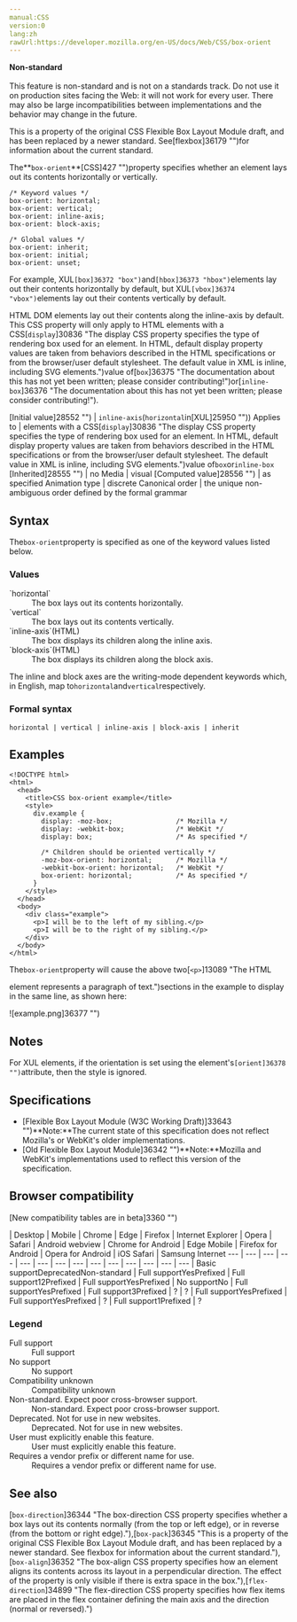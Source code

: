 ```yaml
---
manual:CSS
version:0
lang:zh
rawUrl:https://developer.mozilla.org/en-US/docs/Web/CSS/box-orient
---
```






**Non-standard**<br></br>This feature is non-standard and is not on a standards track. Do not use it on production sites facing the Web: it will not work for every user. There may also be large incompatibilities between implementations and the behavior may change in the future.





This is a property of the original CSS Flexible Box Layout Module draft, and has been replaced by a newer standard. See[flexbox]36179 "")for information about the current standard.



The**`box-orient`**[CSS]427 "")property specifies whether an element lays out its contents horizontally or vertically.


```
/* Keyword values */
box-orient: horizontal;
box-orient: vertical;
box-orient: inline-axis;
box-orient: block-axis;

/* Global values */
box-orient: inherit;
box-orient: initial;
box-orient: unset;
```


For example, XUL`[box]36372 "box")`and`[hbox]36373 "hbox")`elements lay out their contents horizontally by default, but XUL`[vbox]36374 "vbox")`elements lay out their contents vertically by default.



HTML DOM elements lay out their contents along the inline-axis by default. This CSS property will only apply to HTML elements with a CSS[`display`]30836 "The display CSS property specifies the type of rendering box used for an element. In HTML, default display property values are taken from behaviors described in the HTML specifications or from the browser/user default stylesheet. The default value in XML is inline, including SVG elements.")value of[`box`]36375 "The documentation about this has not yet been written; please consider contributing!")or[`inline-box`]36376 "The documentation about this has not yet been written; please consider contributing!").


[Initial value]28552 "") | `inline-axis`(`horizontal`in[XUL]25950 "")) 
Applies to | elements with a CSS[`display`]30836 "The display CSS property specifies the type of rendering box used for an element. In HTML, default display property values are taken from behaviors described in the HTML specifications or from the browser/user default stylesheet. The default value in XML is inline, including SVG elements.")value of`box`or`inline-box` 
[Inherited]28555 "") | no 
Media | visual 
[Computed value]28556 "") | as specified 
Animation type | discrete 
Canonical order | the unique non-ambiguous order defined by the formal grammar 


## Syntax<a name="Syntax"></a>


The`box-orient`property is specified as one of the keyword values listed below.


### Values<a name="Values"></a>
<dl><dt id=''>`horizontal`</dt><dd>The box lays out its contents horizontally.</dd><dt id=''>`vertical`</dt><dd>The box lays out its contents vertically.</dd><dt id=''>`inline-axis`(HTML)</dt><dd>The box displays its children along the inline axis.</dd><dt id=''>`block-axis`(HTML)</dt><dd>The box displays its children along the block axis.</dd></dl>

The inline and block axes are the writing-mode dependent keywords which, in English, map to`horizontal`and`vertical`respectively.


### Formal syntax<a name="Formal_syntax"></a>

```
horizontal | vertical | inline-axis | block-axis | inherit
```

## Examples<a name="Examples"></a>

```
<!DOCTYPE html>
<html>
  <head>
    <title>CSS box-orient example</title>
    <style>
      div.example {
        display: -moz-box;                /* Mozilla */
        display: -webkit-box;             /* WebKit */
        display: box;                     /* As specified */

        /* Children should be oriented vertically */
        -moz-box-orient: horizontal;      /* Mozilla */
        -webkit-box-orient: horizontal;   /* WebKit */
        box-orient: horizontal;           /* As specified */
      }
    </style>
  </head>
  <body>
    <div class="example">
      <p>I will be to the left of my sibling.</p>
      <p>I will be to the right of my sibling.</p>
    </div>
  </body>
</html>
```


The`box-orient`property will cause the above two[`<p>`]13089 "The HTML <p> element represents a paragraph of text.")sections in the example to display in the same line, as shown here:



![example.png]36377 "")


## Notes<a name="Notes"></a>


For XUL elements, if the orientation is set using the element&#39;s`[orient]36378 "")`attribute, then the style is ignored.


## Specifications<a name="Specifications"></a>

* [Flexible Box Layout Module (W3C Working Draft)]33643 "")**Note:**The current state of this specification does not reflect Mozilla&#39;s or WebKit&#39;s older implementations.
* [Old Flexible Box Layout Module]36342 "")**Note:**Mozilla and WebKit&#39;s implementations used to reflect this version of the specification.

## Browser compatibility<a name="Browser_compatibility"></a>
[New compatibility tables are in beta<i></i>]3360 "")

 | <abbr>Desktop<i></i></abbr> | <abbr>Mobile<i></i></abbr> 
 | <abbr>Chrome<i></i></abbr> | <abbr>Edge<i></i></abbr> | <abbr>Firefox<i></i></abbr> | <abbr>Internet Explorer<i></i></abbr> | <abbr>Opera<i></i></abbr> | <abbr>Safari<i></i></abbr> | <abbr>Android webview<i></i></abbr> | <abbr>Chrome for Android<i></i></abbr> | <abbr>Edge Mobile<i></i></abbr> | <abbr>Firefox for Android<i></i></abbr> | <abbr>Opera for Android<i></i></abbr> | <abbr>iOS Safari<i></i></abbr> | <abbr>Samsung Internet<i></i></abbr> 
 ---  |  ---  |  ---  |  ---  |  ---  |  ---  |  ---  |  ---  |  ---  |  ---  |  ---  |  ---  |  ---  |  ---  | 
Basic support<abbr>Deprecated<i></i></abbr><abbr>Non-standard<i></i></abbr> | <abbr>Full support</abbr>Yes<abbr>Prefixed<i></i></abbr> | <abbr>Full support</abbr>12<abbr>Prefixed<i></i></abbr> | <abbr>Full support</abbr>Yes<abbr>Prefixed<i></i></abbr> | <abbr>No support</abbr>No | <abbr>Full support</abbr>Yes<abbr>Prefixed<i></i></abbr> | <abbr>Full support</abbr>3<abbr>Prefixed<i></i></abbr> | <abbr>?</abbr> | <abbr>?</abbr> | <abbr>Full support</abbr>Yes<abbr>Prefixed<i></i></abbr> | <abbr>Full support</abbr>Yes<abbr>Prefixed<i></i></abbr> | <abbr>?</abbr> | <abbr>Full support</abbr>1<abbr>Prefixed<i></i></abbr> | <abbr>?</abbr> 


### Legend<a name="Legend"></a>
<dl><dt id=''><abbr>Full support</abbr></dt><dd>Full support</dd><dt id=''><abbr>No support</abbr></dt><dd>No support</dd><dt id=''><abbr>Compatibility unknown</abbr></dt><dd>Compatibility unknown</dd><dt id=''><abbr>Non-standard. Expect poor cross-browser support.<i></i></abbr></dt><dd>Non-standard. Expect poor cross-browser support.</dd><dt id=''><abbr>Deprecated. Not for use in new websites.<i></i></abbr></dt><dd>Deprecated. Not for use in new websites.</dd><dt id=''><abbr>User must explicitly enable this feature.<i></i></abbr></dt><dd>User must explicitly enable this feature.</dd><dt id=''><abbr>Requires a vendor prefix or different name for use.<i></i></abbr></dt><dd>Requires a vendor prefix or different name for use.</dd></dl>

## See also<a name="See_Also"></a>


[`box-direction`]36344 "The box-direction CSS property specifies whether a box lays out its contents normally (from the top or left edge), or in reverse (from the bottom or right edge)."),[`box-pack`]36345 "This is a property of the original CSS Flexible Box Layout Module draft, and has been replaced by a newer standard. See flexbox for information about the current standard."),[`box-align`]36352 "The box-align CSS property specifies how an element aligns its contents across its layout in a perpendicular direction. The effect of the property is only visible if there is extra space in the box."),[`flex-direction`]34899 "The flex-direction CSS property specifies how flex items are placed in the flex container defining the main axis and the direction (normal or reversed).")




